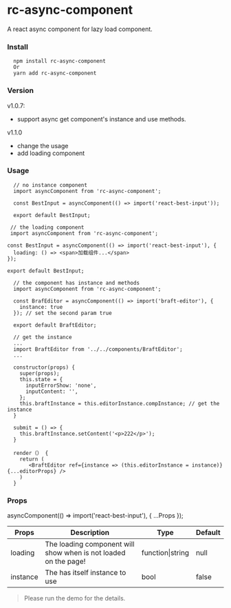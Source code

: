 # rc-async-component
A react async component for lazy load component.

### Install
```
  npm install rc-async-component
  Or
  yarn add rc-async-component
```
### Version

v1.0.7:
  - support async get component's instance and use methods.

v1.1.0
  - change the usage
  - add loading component

### Usage
```
  // no instance component
  import asyncComponent from 'rc-async-component';

  const BestInput = asyncComponent(() => import('react-best-input'));

  export default BestInput;
```
```
 // the loading component
 import asyncComponent from 'rc-async-component';

const BestInput = asyncComponent(() => import('react-best-input'), {
  loading: () => <span>加载组件...</span>
});

export default BestInput;
```

```
  // the component has instance and methods
  import asyncComponent from 'rc-async-component';

  const BrafEditor = asyncComponent(() => import('braft-editor'), {
    instance: true
  }); // set the second param true

  export default BraftEditor;
  
  // get the instance
  ...
  import BraftEditor from '../../components/BraftEditor';
  ...
  
  constructor(props) {
    super(props);
    this.state = {
      inputErrorShow: 'none',
      inputContent: '',
    };
    this.braftInstance = this.editorInstance.compInstance; // get the instance
  }
  
  submit = () => {
    this.braftInstance.setContent('<p>222</p>');
  }
  
  render（） {
    return (
       <BraftEditor ref={instance => (this.editorInstance = instance)} {...editorProps} />
    )
  }
```  

### Props
asyncComponent(() => import('react-best-input'), { ...Props });

Props | Description | Type | Default
------------ | ------------- | ------------ | -------------
loading | The loading component will show when <AsyncComponent> is not loaded on the page! | function\|string | null
instance | The <AsyncComponent> has itself instance to use | bool | false

> Please run the demo for the details.
